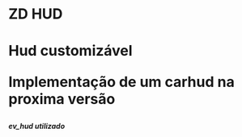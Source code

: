 <h1>ZD HUD<h1>

<p>Hud customizável<p>

<p>Implementação de um carhud na proxima versão<p>
  
  
<h5>ev_hud utilizado<h5>
